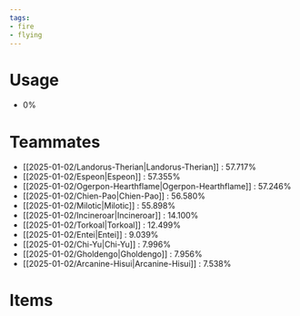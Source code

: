 ```yaml
---
tags:
- fire
- flying
---
```

# Usage
- 0%
# Teammates
- [[2025-01-02/Landorus-Therian|Landorus-Therian]] : 57.717%
- [[2025-01-02/Espeon|Espeon]] : 57.355%
- [[2025-01-02/Ogerpon-Hearthflame|Ogerpon-Hearthflame]] : 57.246%
- [[2025-01-02/Chien-Pao|Chien-Pao]] : 56.580%
- [[2025-01-02/Milotic|Milotic]] : 55.898%
- [[2025-01-02/Incineroar|Incineroar]] : 14.100%
- [[2025-01-02/Torkoal|Torkoal]] : 12.499%
- [[2025-01-02/Entei|Entei]] : 9.039%
- [[2025-01-02/Chi-Yu|Chi-Yu]] : 7.996%
- [[2025-01-02/Gholdengo|Gholdengo]] : 7.956%
- [[2025-01-02/Arcanine-Hisui|Arcanine-Hisui]] : 7.538%
# Items